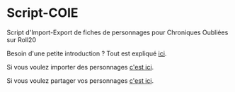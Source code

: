 # Script-COIE
Script d'Import-Export de fiches de personnages pour Chroniques Oubliées sur Roll20

Besoin d'une petite introduction ? Tout est expliqué [ici](https://raw.githack.com/coAtlas/Script-COIE/main/startCOIE.html).

Si vous voulez importer des personnages [c'est ici](https://raw.githack.com/coAtlas/Script-COIE/main/importCOIE.html).

Si vous voulez partager vos personnages [c'est ici](https://docs.google.com/forms/d/e/1FAIpQLSd_OrnnRsaARwNLNxHY2GITCgAGXTqucg8N3NNfcjGqyE-aSg/viewform).
